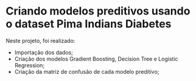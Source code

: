 # Criando modelos preditivos usando o dataset Pima Indians Diabetes

Neste projeto, foi realizado:

  - Importação dos dados;
  - Criação dos modelos Gradient Boosting, Decision Tree e Logistic Regression;
  - Criação da matriz de confusão de cada modelo preditivo;
